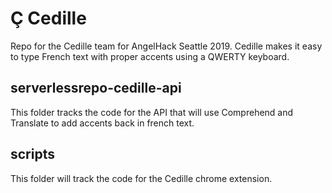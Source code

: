 # Ç Cedille
Repo for the Cedille team for AngelHack Seattle 2019.
Cedille makes it easy to type French text with proper accents using a QWERTY keyboard.

## serverlessrepo-cedille-api
This folder tracks the code for the API that will use Comprehend and Translate to add accents back in french text.

## scripts
This folder will track the code for the Cedille chrome extension.